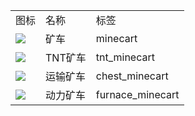 <table>
	<tablebody>
		<tr>
			<td>图标</td>
			<td>名称</td>
			<td>标签</td>
		</tr>
		<tr>
			<td><img src="C:/Users/seese/Files/Projects/MC_datapacks/recipe_auto_manual/LemonTea_auto_recipes/output/mc_icon/transportation/minecart.png"></td>
			<td>矿车</td>
			<td>minecart</td>
		</tr>
		<tr>
			<td><img src="C:/Users/seese/Files/Projects/MC_datapacks/recipe_auto_manual/LemonTea_auto_recipes/output/mc_icon/transportation/tnt_minecart.png"></td>
			<td>TNT矿车</td>
			<td>tnt_minecart</td>
		</tr>
		<tr>
			<td><img src="C:/Users/seese/Files/Projects/MC_datapacks/recipe_auto_manual/LemonTea_auto_recipes/output/mc_icon/transportation/chest_minecart.png"></td>
			<td>运输矿车</td>
			<td>chest_minecart</td>
		</tr>
		<tr>
			<td><img src="C:/Users/seese/Files/Projects/MC_datapacks/recipe_auto_manual/LemonTea_auto_recipes/output/mc_icon/transportation/furnace_minecart.png"></td>
			<td>动力矿车</td>
			<td>furnace_minecart</td>
		</tr>
	</tablebody>
</table>